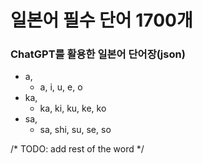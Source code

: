 # 일본어 필수 단어 1700개

### ChatGPT를 활용한 일본어 단어장(json)

- a,
    - a, i, u, e, o
- ka,
    - ka, ki, ku, ke, ko
- sa,
    - sa, shi, su, se, so
    
/* TODO: add rest of the word */
